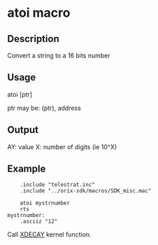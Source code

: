# atoi macro

## Description

Convert a string to a 16 bits number

## Usage

atoi [ptr]

ptr may be: (ptr), address

## Output

AY: value
X: number of digits (ie 10^X)

## Example

```ca65
    .include "telestrat.inc"
    .include "../orix-sdk/macros/SDK_misc.mac"

    atoi mystrnumber
    rts
mystrnumber:
    .asciiz "12"
```

Call [XDECAY](../../../developer_manual/kernel/primitives/xdecay) kernel function.
